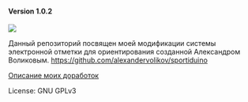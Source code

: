 #### Version 1.0.2

![](https://raw.githubusercontent.com/alexandervolikov/sportIDuino/master/Images/Sportiduino.JPG)

Данный репозиторий посвящен моей модификации системы электронной отметки для ориентирования созданной Александром Воликовым.
https://github.com/alexandervolikov/sportiduino


[Описание моих доработок](https://github.com/halny123/sportiduino/NRFstation/)


License:         GNU GPLv3
